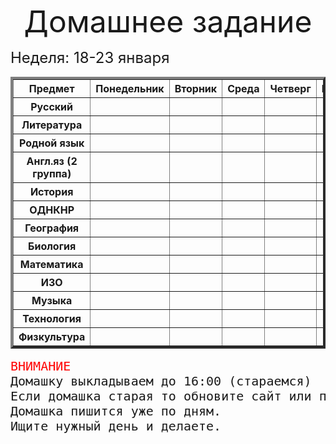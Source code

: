<html>
<body>
    <p align="center">
        <font size="+4">Домашнее задание</font>
        <p align="left">
        <font size="+2">Неделя: 18-23 января</font>
	<table border="4" width="890" cellpadding="4" cellspacing="0">
	<tr>
	<th>Предмет</th><th>Понедельник</th><th>Вторник</th><th>Среда</th><th>Четверг</th><th>Пятница</th><th>Суббота</th>
	</tr>
        <tr>
	<th>Русский</th><th></th><th></th><th></th><th></th><th></th><th></th>
    </tr>
    <tr>
    	<th>Литература</th><th></th><th></th><th></th><th></th><th></th><th></th>
    </tr>
    <tr>
         <th>Родной язык</th><th></th><th></th><th></th><th></th><th></th><th></th>
    </tr>
    <tr>
    	<th>Англ.яз (2 группа)</th><th></th><th></th><th></th><th></th><th></th><th></th>
    </tr>
    <tr>
    	<th>История</th><th></th><th></th><th></th><th></th><th></th><th></th>
    </tr>
    <tr>
    	<th>ОДНКНР</th><th></th><th></th><th></th><th></th><th></th><th></th>
    </tr>
    <tr>
    	<th>География</th><th></th><th></th><th></th><th></th><th></th><th></th>
    </tr>
    <tr>
    	<th>Биология</th><th></th><th></th><th></th><th></th><th></th><th></th>
    </tr>
    <tr>
    	<th>Математика</th><th></th><th></th><th></th><th></th><th></th><th></th>
    </tr>
    <tr>
    	<th>ИЗО</th><th></th><th></th><th></th><th></th><th></th><th></th>
    </tr>
    <tr>
        <th>Музыка</th><th></th><th></th><th></th><th></th><th></th><th></th>
    </tr>
    <tr>
    	<th>Технология</th><th></th><th></th><th></th><th></th><th></th><th></th>
    </tr>
    <tr>
    	<th>Физкультура</th><th></th><th></th><th></th><th></th><th></th><th></th>
    </tr>
</table>
<pre>
<font size="+2"><font color="#ff0000">ВНИМАНИЕ</font>
Домашку выкладываем до 16:00 (стараемся)
Если домашка старая то обновите сайт или подождите!
Домашка пишится уже по дням.
Ищите нужный день и делаете.
